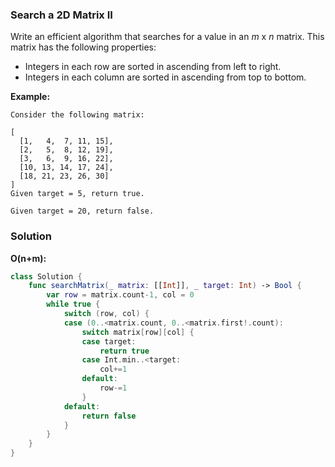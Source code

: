 
### Search a 2D Matrix II

Write an efficient algorithm that searches for a value in an *m* x *n* matrix. This matrix has the following properties:
* Integers in each row are sorted in ascending from left to right.
* Integers in each column are sorted in ascending from top to bottom.

__Example:__
```
Consider the following matrix:

[
  [1,   4,  7, 11, 15],
  [2,   5,  8, 12, 19],
  [3,   6,  9, 16, 22],
  [10, 13, 14, 17, 24],
  [18, 21, 23, 26, 30]
]
Given target = 5, return true.

Given target = 20, return false.
```

### Solution
__O(n+m):__
```Swift
class Solution {
    func searchMatrix(_ matrix: [[Int]], _ target: Int) -> Bool {
        var row = matrix.count-1, col = 0
        while true {
            switch (row, col) {
            case (0..<matrix.count, 0..<matrix.first!.count):
                switch matrix[row][col] {
                case target:
                    return true
                case Int.min..<target:
                    col+=1
                default:
                    row-=1
                }
            default:
                return false
            }
        }
    }
}
```